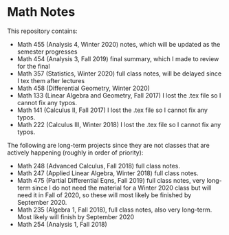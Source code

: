 # Math Notes
This repository contains: 
* Math 455 (Analysis 4, Winter 2020) notes, which will be updated as the semester progresses
* Math 454 (Analysis 3, Fall 2019) final summary, which I made to review for the final
* Math 357 (Statistics, Winter 2020) full class notes, will be delayed since I tex them after lectures
* Math 458 (Differential Geometry, Winter 2020) 
* Math 133 (Linear Algebra and Geometry, Fall 2017) I lost the .tex file so I cannot fix any typos. 
* Math 141 (Calculus II, Fall 2017) I lost the .tex file so I cannot fix any typos. 
* Math 222 (Calculus III, Winter 2018) I lost the .tex file so I cannot fix any typos.  

The following are long-term projects since they are not classes that are actively happening (roughly in order of priority): 
* Math 248 (Advanced Calculus, Fall 2018) full class notes. 
* Math 247 (Applied Linear Algebra, Winter 2018) full class notes. 
* Math 475 (Partial Differential Eqns, Fall 2019) full class notes, very long-term since I do not need the material for a Winter 2020 class but will need it in Fall of 2020, so these will most likely be finished by September 2020. 
* Math 235 (Algebra 1, Fall 2018), full class notes, also very long-term. Most likely will finish by September 2020 
* Math 254 (Analysis 1, Fall 2018)
